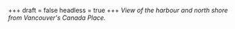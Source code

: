 +++
draft = false
headless = true
+++
_View of the harbour and north shore from Vancouver's Canada Place._

